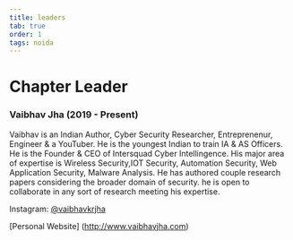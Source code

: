 ```yaml
---
title: leaders
tab: true
order: 1
tags: noida
---
```


# **Chapter Leader**

### Vaibhav Jha (2019 - Present)

Vaibhav is an Indian Author, Cyber Security Researcher, Entreprenenur, Engineer & a YouTuber. 
He is the youngest Indian to train IA & AS Officers. He is the Founder & CEO of Intersquad Cyber Intellingence.
His major area of expertise is Wireless Security,IOT Security, Automation Security, Web Application Security, Malware Analysis. 
He has authored couple research papers considering the broader domain of security. he is open to collaborate in any sort of research meeting his expertise.

Instagram: [@vaibhavkrjha](https://www.instagram.com/vaibhavkrjha)

[Personal Website] (http://www.vaibhavjha.com)
